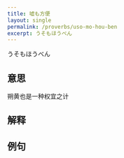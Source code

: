 ```yaml
---
title: 嘘も方便
layout: single
permalink: /proverbs/uso-mo-hou-ben
excerpt: うそもほうべん
---
```


うそもほうべん

## 意思

朔黄也是一种权宜之计

## 解释

## 例句

